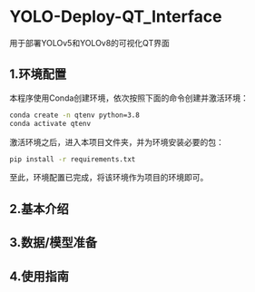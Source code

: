 # YOLO-Deploy-QT_Interface
用于部署YOLOv5和YOLOv8的可视化QT界面

## 1.环境配置
本程序使用Conda创建环境，依次按照下面的命令创建并激活环境：
```bash
conda create -n qtenv python=3.8
conda activate qtenv
```
激活环境之后，进入本项目文件夹，并为环境安装必要的包：
```bash
pip install -r requirements.txt
```
至此，环境配置已完成，将该环境作为项目的环境即可。
## 2.基本介绍

## 3.数据/模型准备


## 4.使用指南

